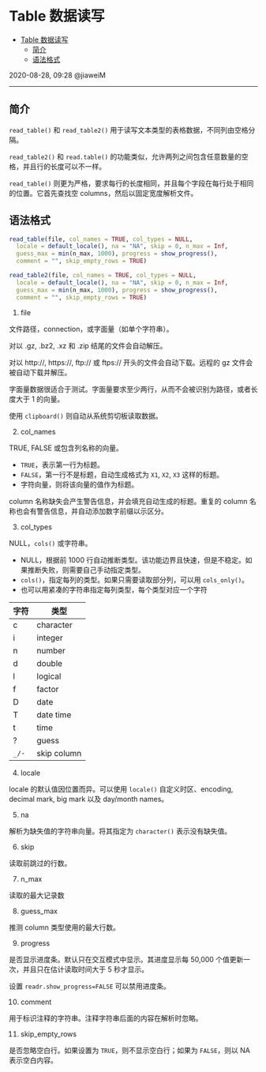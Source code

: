 # Table 数据读写

- [Table 数据读写](#table-数据读写)
  - [简介](#简介)
  - [语法格式](#语法格式)

2020-08-28, 09:28
@jiaweiM
***

## 简介

`read_table()` 和 `read_table2()` 用于读写文本类型的表格数据，不同列由空格分隔。

`read_table2()` 和 `read.table()` 的功能类似，允许两列之间包含任意数量的空格，并且行的长度可以不一样。

`read_table()` 则更为严格，要求每行的长度相同，并且每个字段在每行处于相同的位置。它首先查找空 columns，然后以固定宽度解析文件。

## 语法格式

```r
read_table(file, col_names = TRUE, col_types = NULL,
  locale = default_locale(), na = "NA", skip = 0, n_max = Inf,
  guess_max = min(n_max, 1000), progress = show_progress(),
  comment = "", skip_empty_rows = TRUE)

read_table2(file, col_names = TRUE, col_types = NULL,
  locale = default_locale(), na = "NA", skip = 0, n_max = Inf,
  guess_max = min(n_max, 1000), progress = show_progress(),
  comment = "", skip_empty_rows = TRUE)
```

1. file

文件路径，connection，或字面量（如单个字符串）。

对以 .gz, .bz2, .xz 和 .zip 结尾的文件会自动解压。

对以 http://, https://, ftp:// 或 ftps:// 开头的文件会自动下载。远程的 gz 文件会被自动下载并解压。

字面量数据很适合于测试。字面量要求至少两行，从而不会被识别为路径，或者长度大于 1 的向量。

使用 `clipboard()` 则自动从系统剪切板读取数据。

2. col_names

TRUE, FALSE 或包含列名称的向量。

- `TRUE`，表示第一行为标题。
- `FALSE`，第一行不是标题，自动生成格式为 `X1`, `X2`, `X3` 这样的标题。
- 字符向量，则将该向量的值作为标题。

column 名称缺失会产生警告信息，并会填充自动生成的标题。重复的 column 名称也会有警告信息，并自动添加数字前缀以示区分。

3. col_types

NULL，`cols()` 或字符串。

- NULL，根据前 1000 行自动推断类型。该功能边界且快速，但是不稳定。如果推断失败，则需要自己手动指定类型。
- `cols()`，指定每列的类型。如果只需要读取部分列，可以用 `cols_only()`。
- 也可以用紧凑的字符串指定每列类型，每个类型对应一个字符
  
|字符|类型|
|---|---|
|c|character|
|i|integer|
|n|number|
|d|double|
|l|logical|
|f|factor|
|D|date|
|T|date time|
|t|time|
|?|guess|
|`_/-`|skip column|

4. locale

locale 的默认值因位置而异。可以使用 `locale()` 自定义时区、encoding, decimal mark, big mark 以及 day/month names。

5. na

解析为缺失值的字符串向量。将其指定为 `character()` 表示没有缺失值。

6. skip

读取前跳过的行数。

7. n_max

读取的最大记录数

8. guess_max

推测 column 类型使用的最大行数。

9. progress

是否显示进度条。默认只在交互模式中显示。其进度显示每 50,000 个值更新一次，并且只在估计读取时间大于 5 秒才显示。

设置 `readr.show_progress=FALSE` 可以禁用进度条。

10. comment

用于标识注释的字符串。注释字符串后面的内容在解析时忽略。

11. skip_empty_rows

是否忽略空白行。如果设置为 `TRUE`，则不显示空白行；如果为 `FALSE`，则以 NA 表示空白内容。

